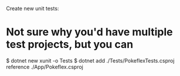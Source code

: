 Create new unit tests:

# Not sure why you'd have multiple test projects, but you can
$ dotnet new xunit -o Tests
$ dotnet add ./Tests/PokeflexTests.csproj reference ./App/Pokeflex.csproj